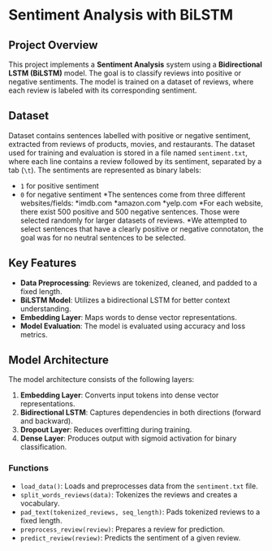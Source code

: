 # Sentiment Analysis with BiLSTM

## Project Overview

This project implements a **Sentiment Analysis** system using a **Bidirectional LSTM (BiLSTM)** model. The goal is to classify reviews into positive or negative sentiments. The model is trained on a dataset of reviews, where each review is labeled with its corresponding sentiment. 

## Dataset

Dataset contains sentences labelled with positive or negative sentiment, extracted from reviews of products, movies, and restaurants.
The dataset used for training and evaluation is stored in a file named `sentiment.txt`, where each line contains a review followed by its sentiment, separated by a tab (`\t`). The sentiments are represented as binary labels:
- `1` for positive sentiment
- `0` for negative sentiment
*The sentences come from three different websites/fields:
*imdb.com
*amazon.com
*yelp.com
*For each website, there exist 500 positive and 500 negative sentences. Those were selected randomly for larger datasets of reviews. 
*We attempted to select sentences that have a clearly positive or negative connotaton, the goal was for no neutral sentences to be selected.

## Key Features
- **Data Preprocessing**: Reviews are tokenized, cleaned, and padded to a fixed length.
- **BiLSTM Model**: Utilizes a bidirectional LSTM for better context understanding.
- **Embedding Layer**: Maps words to dense vector representations.
- **Model Evaluation**: The model is evaluated using accuracy and loss metrics.

## Model Architecture

The model architecture consists of the following layers:
1. **Embedding Layer**: Converts input tokens into dense vector representations.
2. **Bidirectional LSTM**: Captures dependencies in both directions (forward and backward).
3. **Dropout Layer**: Reduces overfitting during training.
4. **Dense Layer**: Produces output with sigmoid activation for binary classification.

### Functions
- `load_data()`: Loads and preprocesses data from the `sentiment.txt` file.
- `split_words_reviews(data)`: Tokenizes the reviews and creates a vocabulary.
- `pad_text(tokenized_reviews, seq_length)`: Pads tokenized reviews to a fixed length.
- `preprocess_review(review)`: Prepares a review for prediction.
- `predict_review(review)`: Predicts the sentiment of a given review.
